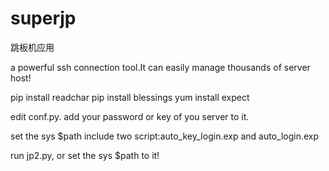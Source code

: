 # superjp
跳板机应用

a powerful ssh connection tool.It can easily manage thousands of server host!

pip install readchar
pip install blessings
yum install expect


edit conf.py. add your password or key of you server to it.

set the sys $path include two script:auto_key_login.exp and auto_login.exp

run jp2.py, or set the sys $path to it!
